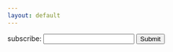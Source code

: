 ```yaml
---
layout: default
---
```


<html>

<head>
  <script src="https://github.com/cruxtype/eyescream/blob/main/js/e.js"></script>
</head>

<body>
  <form name="gform" id="gform" enctype="text/plain" action="https://docs.google.com/forms/d/e/1FAIpQLScC3L-MnFNjZYqC50_Ba_WaG7_RE8onL55jPniiDEz11DjVKQ/formResponse?" target="hidden_iframe" onsubmit="submitted=true;">
    subscribe: <input type="text" name="entry.2050885857" id="entry.2050885857"> <input type="submit" value="Submit">
  </form>
  <iframe name="hidden_iframe" id="hidden_iframe" style="display:none;" onload="if(submitted) {}"></iframe>
</body>

</html>
